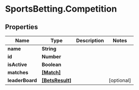 # SportsBetting.Competition

## Properties
Name | Type | Description | Notes
------------ | ------------- | ------------- | -------------
**name** | **String** |  | 
**id** | **Number** |  | 
**isActive** | **Boolean** |  | 
**matches** | [**[Match]**](Match.md) |  | 
**leaderBoard** | [**[BetsResult]**](BetsResult.md) |  | [optional] 
